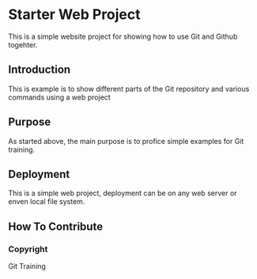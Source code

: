 # Starter Web Project

This is a simple website project for showing how to use Git and Github togehter.

## Introduction

This is example is to show different parts of the Git repository and various commands using a web project

## Purpose

As started above, the main purpose is to profice simple examples for Git training.

## Deployment

This is a simple web project, deployment can be on any web server or enven local file system.

## How To Contribute

### Copyright

Git Training
